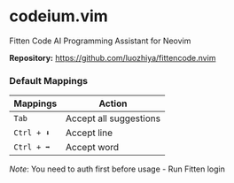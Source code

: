 
# codeium.vim

Fitten Code AI Programming Assistant for Neovim

**Repository:** <https://github.com/luozhiya/fittencode.nvim>

### Default Mappings

| Mappings    | Action                 |
|-------------|------------------------|
| `Tab`       | Accept all suggestions |
| `Ctrl + ⬇️` | Accept line            |
| `Ctrl + ➡️` | Accept word            |


_Note_: You need to auth first before usage - Run Fitten login <user> <password>
